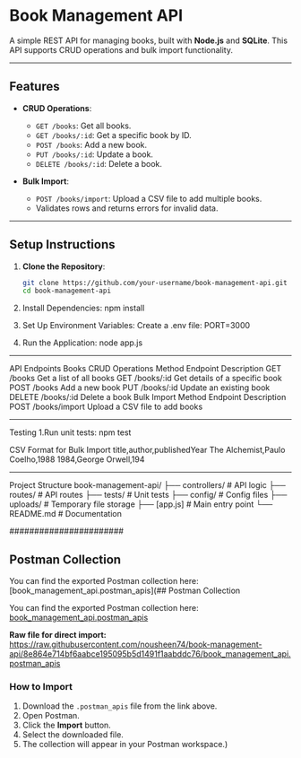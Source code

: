 # Book Management API

A simple REST API for managing books, built with **Node.js** and **SQLite**. This API supports CRUD operations and bulk import functionality.

---

## Features

- **CRUD Operations**:
  - `GET /books`: Get all books.
  - `GET /books/:id`: Get a specific book by ID.
  - `POST /books`: Add a new book.
  - `PUT /books/:id`: Update a book.
  - `DELETE /books/:id`: Delete a book.

- **Bulk Import**:
  - `POST /books/import`: Upload a CSV file to add multiple books.
  - Validates rows and returns errors for invalid data.

---

## Setup Instructions

1. **Clone the Repository**:
   ```bash
   git clone https://github.com/your-username/book-management-api.git
   cd book-management-api
2. Install Dependencies:
npm install

3. Set Up Environment Variables:
Create a .env file:
PORT=3000

4. Run the Application:
   node app.js

----
API Endpoints
Books CRUD Operations
Method	Endpoint	Description
GET	/books	Get a list of all books
GET	/books/:id	Get details of a specific book
POST	/books	Add a new book
PUT	/books/:id	Update an existing book
DELETE	/books/:id	Delete a book
Bulk Import
Method	Endpoint	Description
POST	/books/import	Upload a CSV file to add books

----
Testing
1.Run unit tests:
npm test

CSV Format for Bulk Import
title,author,publishedYear
The Alchemist,Paulo Coelho,1988
1984,George Orwell,194

-----
Project Structure
book-management-api/
├── controllers/         # API logic
├── routes/              # API routes
├── tests/               # Unit tests
├── config/              # Config files
├── uploads/             # Temporary file storage
├── [app.js]              # Main entry point
└── README.md            # Documentation


   #######################

   ## Postman Collection

You can find the exported Postman collection here:  
[book_management_api.postman_apis](## Postman Collection

You can find the exported Postman collection here:  
[book_management_api.postman_apis](https://github.com/nousheen74/book-management-api/blob/8e864e714bf6aabce195095b5d1491f1aabddc76/book_management_api.postman_apis)

**Raw file for direct import:**  
https://raw.githubusercontent.com/nousheen74/book-management-api/8e864e714bf6aabce195095b5d1491f1aabddc76/book_management_api.postman_apis

### How to Import

1. Download the `.postman_apis` file from the link above.
2. Open Postman.
3. Click the **Import** button.
4. Select the downloaded file.
5. The collection will appear in your Postman workspace.)


